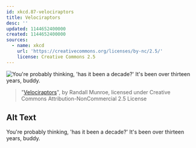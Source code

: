```yaml
---
id: xkcd.87-velociraptors
title: Velociraptors
desc: ''
updated: 1144652400000
created: 1144652400000
sources:
  - name: xkcd
    url: 'https://creativecommons.org/licenses/by-nc/2.5/'
    license: Creative Commons 2.5
---
```

![You're probably thinking, 'has it been a decade?'  It's been over thirteen years, buddy.](https://imgs.xkcd.com/comics/velociraptors.jpg)
> "[Velociraptors](https://xkcd.com/87/)", by Randall Munroe, licensed under Creative Commons Attribution-NonCommercial 2.5 License

## Alt Text
You're probably thinking, 'has it been a decade?'  It's been over thirteen years, buddy.
